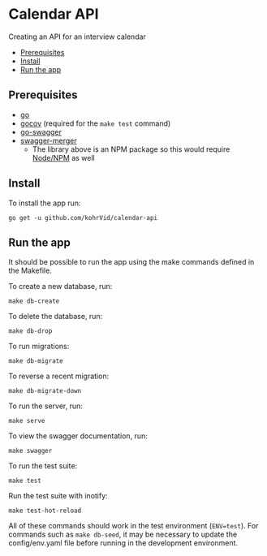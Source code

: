 # Calendar API

Creating an API for an interview calendar

<!-- vim-markdown-toc GFM -->

* [Prerequisites](#prerequisites)
* [Install](#install)
* [Run the app](#run-the-app)

<!-- vim-markdown-toc -->

## Prerequisites

* [go](https://golang.org)
* [gocov](https://github.com/axw/gocov#installation) (required for the `make test`
  command)
* [go-swagger](https://github.com/go-swagger/go-swagger/)
* [swagger-merger](https://github.com/WindomZ/swagger-merger)
  * The library above is an NPM package so this would require
    [Node/NPM](https://nodejs.org/en/) as well

## Install

To install the app run:

    go get -u github.com/kohrVid/calendar-api

## Run the app

It should be possible to run the app using the make commands defined in the
Makefile.

To create a new database, run:

    make db-create

To delete the database, run:

    make db-drop

To run migrations:

    make db-migrate

To reverse a recent migration:

    make db-migrate-down

To run the server, run:

    make serve

To view the swagger documentation, run:

    make swagger

To run the test suite:

    make test

Run the test suite with inotify:

    make test-hot-reload

All of these commands should work in the test environment (`ENV=test`). For commands
such as `make db-seed`, it may be necessary to update the config/env.yaml file
before running in the development environment.
